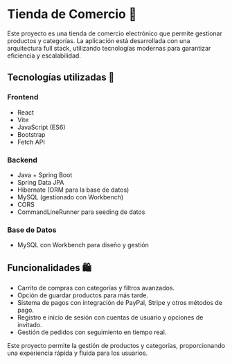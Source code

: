 # Tienda de Comercio 🛒  

Este proyecto es una tienda de comercio electrónico que permite gestionar productos y categorías. La aplicación está desarrollada con una arquitectura full stack, utilizando tecnologías modernas para garantizar eficiencia y escalabilidad.  

## Tecnologías utilizadas 🚀  

### Frontend  
- React  
- Vite  
- JavaScript (ES6)  
- Bootstrap  
- Fetch API  

### Backend  
- Java + Spring Boot  
- Spring Data JPA  
- Hibernate (ORM para la base de datos)  
- MySQL (gestionado con Workbench)  
- CORS  
- CommandLineRunner para seeding de datos  

### Base de Datos  
- MySQL con Workbench para diseño y gestión  

## Funcionalidades 🛍️  
- Carrito de compras con categorías y filtros avanzados.  
- Opción de guardar productos para más tarde.  
- Sistema de pagos con integración de PayPal, Stripe y otros métodos de pago.  
- Registro e inicio de sesión con cuentas de usuario y opciones de invitado.  
- Gestión de pedidos con seguimiento en tiempo real.  

Este proyecto permite la gestión de productos y categorías, proporcionando una experiencia rápida y fluida para los usuarios.
